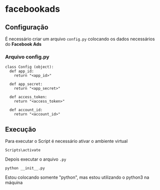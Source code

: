 # facebookads
## Configuração
É necessário criar um arquivo `config.py` colocando os dados necessários do **Facebook Ads**
### Arquivo config.py
```
class Config (object):
  def app_id:
    return "<app_id>"

  def app_secret:
    return "<app_secret>"

  def access_token:
    return "<access_token>"

  def account_id:
    return "<account_id>"
```

## Execução
Para executar o Script é necessário ativar o ambiente virtual
```
Scripts\activate
```
Depois executar o arquivo `.py`
```
python __init__.py
```
Estou colocando somente "python", mas estou utilizando o python3 na máquina
